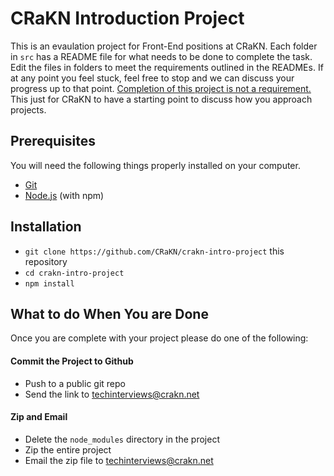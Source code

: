 # CRaKN Introduction Project

This is an evaulation project for Front-End positions at CRaKN.  Each folder in `src` has a README file for what needs to be done to complete the task.  Edit the files in folders to meet the requirements outlined in the READMEs.  If at any point you feel stuck, feel free to stop and we can discuss your progress up to that point.  <ins>Completion of this project is not a requirement.</ins>  This just for CRaKN to have a starting point to discuss how you approach projects.

## Prerequisites

You will need the following things properly installed on your computer.

* [Git](https://git-scm.com/)
* [Node.js](https://nodejs.org/) (with npm)

## Installation

* `git clone https://github.com/CRaKN/crakn-intro-project` this repository
* `cd crakn-intro-project`
* `npm install`


## What to do When You are Done

Once you are complete with your project please do one of the following:

#### Commit the Project to Github
* Push to a public git repo
* Send the link to [techinterviews@crakn.net](mailto:techinterviews@crakn.net)

#### Zip and Email

* Delete the `node_modules` directory in the project
* Zip the entire project
* Email the zip file to [techinterviews@crakn.net](mailto:techinterviews@crakn.net)